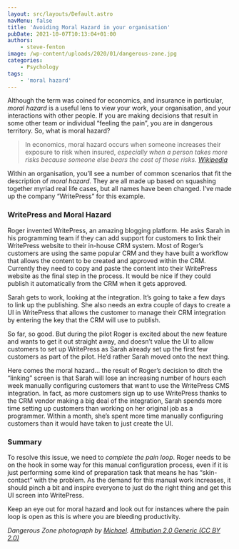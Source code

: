 ```yaml
---
layout: src/layouts/Default.astro
navMenu: false
title: 'Avoiding Moral Hazard in your organisation'
pubDate: 2021-10-07T10:13:04+01:00
authors:
    - steve-fenton
image: /wp-content/uploads/2020/01/dangerous-zone.jpg
categories:
    - Psychology
tags:
    - 'moral hazard'
---
```


Although the term was coined for economics, and insurance in particular, *moral hazard* is a useful lens to view your work, your organisation, and your interactions with other people. If you are making decisions that result in some other team or individual “feeling the pain”, you are in dangerous territory. So, what is moral hazard?

> In economics, moral hazard occurs when someone increases their exposure to risk when insured, *especially when a person takes more risks because someone else bears the cost of those risks*. <cite>[Wikipedia](https://en.wikipedia.org/wiki/Moral_hazard)</cite>

Within an organisation, you’ll see a number of common scenarios that fit the description of *moral hazard*. They are all made up based on squashing together myriad real life cases, but all names have been changed. I’ve made up the company “WritePress” for this example.

### WritePress and Moral Hazard

Roger invented WritePress, an amazing blogging platform. He asks Sarah in his programming team if they can add support for customers to link their WritePress website to their in-house CRM system. Most of Roger’s customers are using the same popular CRM and they have built a workflow that allows the content to be created and approved within the CRM. Currently they need to copy and paste the content into their WritePress website as the final step in the process. It would be nice if they could publish it automatically from the CRM when it gets approved.

Sarah gets to work, looking at the integration. It’s going to take a few days to link up the publishing. She also needs an extra couple of days to create a UI in WritePress that allows the customer to manage their CRM integration by entering the key that the CRM will use to publish.

So far, so good. But during the pilot Roger is excited about the new feature and wants to get it out straight away, and doesn’t value the UI to allow customers to set up WritePress as Sarah already set up the first few customers as part of the pilot. He’d rather Sarah moved onto the next thing.

Here comes the moral hazard… the result of Roger’s decision to ditch the “linking” screen is that Sarah will lose an increasing number of hours each week manually configuring customers that want to use the WritePress CMS integration. In fact, as more customers sign up to use WritePress thanks to the CRM vendor making a big deal of the integration, Sarah spends more time setting up customers than working on her original job as a programmer. Within a month, she’s spent more time manually configuring customers than it would have taken to just create the UI.

### Summary

To resolve this issue, we need to *complete the pain loop*. Roger needs to be on the hook in some way for this manual configuration process, even if it is just performing some kind of preparation task that means he has “skin-contact” with the problem. As the demand for this manual work increases, it should pinch a bit and inspire everyone to just do the right thing and get this UI screen into WritePress.

Keep an eye out for moral hazard and look out for instances where the pain loop is open as this is where you are bleeding productivity.

*Dangerous Zone *photograph by [Michael](https://www.flickr.com/photos/msvg/). [Attribution 2.0 Generic (CC BY 2.0)](https://creativecommons.org/licenses/by/2.0/)**